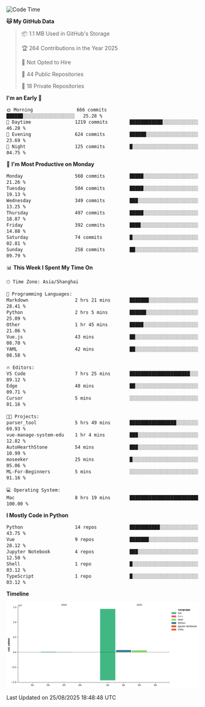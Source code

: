 <!--START_SECTION:waka-->
![Code Time](http://img.shields.io/badge/Code%20Time-699%20hrs%2040%20mins-blue)

**🐱 My GitHub Data** 

> 📦 1.1 MB Used in GitHub's Storage 
 > 
> 🏆 264 Contributions in the Year 2025
 > 
> 🚫 Not Opted to Hire
 > 
> 📜 44 Public Repositories 
 > 
> 🔑 18 Private Repositories 
 > 
**I'm an Early 🐤** 

```text
🌞 Morning                666 commits         ██████░░░░░░░░░░░░░░░░░░░   25.28 % 
🌆 Daytime                1219 commits        ████████████░░░░░░░░░░░░░   46.28 % 
🌃 Evening                624 commits         ██████░░░░░░░░░░░░░░░░░░░   23.69 % 
🌙 Night                  125 commits         █░░░░░░░░░░░░░░░░░░░░░░░░   04.75 % 
```
📅 **I'm Most Productive on Monday** 

```text
Monday                   560 commits         █████░░░░░░░░░░░░░░░░░░░░   21.26 % 
Tuesday                  504 commits         █████░░░░░░░░░░░░░░░░░░░░   19.13 % 
Wednesday                349 commits         ███░░░░░░░░░░░░░░░░░░░░░░   13.25 % 
Thursday                 497 commits         █████░░░░░░░░░░░░░░░░░░░░   18.87 % 
Friday                   392 commits         ████░░░░░░░░░░░░░░░░░░░░░   14.88 % 
Saturday                 74 commits          █░░░░░░░░░░░░░░░░░░░░░░░░   02.81 % 
Sunday                   258 commits         ██░░░░░░░░░░░░░░░░░░░░░░░   09.79 % 
```


📊 **This Week I Spent My Time On** 

```text
🕑︎ Time Zone: Asia/Shanghai

💬 Programming Languages: 
Markdown                 2 hrs 21 mins       ███████░░░░░░░░░░░░░░░░░░   28.41 % 
Python                   2 hrs 5 mins        ██████░░░░░░░░░░░░░░░░░░░   25.09 % 
Other                    1 hr 45 mins        █████░░░░░░░░░░░░░░░░░░░░   21.06 % 
Vue.js                   43 mins             ██░░░░░░░░░░░░░░░░░░░░░░░   08.70 % 
YAML                     42 mins             ██░░░░░░░░░░░░░░░░░░░░░░░   08.58 % 

🔥 Editors: 
VS Code                  7 hrs 25 mins       ██████████████████████░░░   89.12 % 
Edge                     48 mins             ██░░░░░░░░░░░░░░░░░░░░░░░   09.71 % 
Cursor                   5 mins              ░░░░░░░░░░░░░░░░░░░░░░░░░   01.16 % 

🐱‍💻 Projects: 
parser_tool              5 hrs 49 mins       █████████████████░░░░░░░░   69.93 % 
vue-manage-system-edu    1 hr 4 mins         ███░░░░░░░░░░░░░░░░░░░░░░   12.82 % 
AutoHearthStone          54 mins             ███░░░░░░░░░░░░░░░░░░░░░░   10.99 % 
moseeker                 25 mins             █░░░░░░░░░░░░░░░░░░░░░░░░   05.06 % 
ML-For-Beginners         5 mins              ░░░░░░░░░░░░░░░░░░░░░░░░░   01.16 % 

💻 Operating System: 
Mac                      8 hrs 19 mins       █████████████████████████   100.00 % 
```

**I Mostly Code in Python** 

```text
Python                   14 repos            ███████████░░░░░░░░░░░░░░   43.75 % 
Vue                      9 repos             ███████░░░░░░░░░░░░░░░░░░   28.12 % 
Jupyter Notebook         4 repos             ███░░░░░░░░░░░░░░░░░░░░░░   12.50 % 
Shell                    1 repo              █░░░░░░░░░░░░░░░░░░░░░░░░   03.12 % 
TypeScript               1 repo              █░░░░░░░░░░░░░░░░░░░░░░░░   03.12 % 
```



**Timeline**

![Lines of Code chart](https://raw.githubusercontent.com/White1943/White1943/main/assets/bar_graph.png)


 Last Updated on 25/08/2025 18:48:48 UTC
<!--END_SECTION:waka-->
